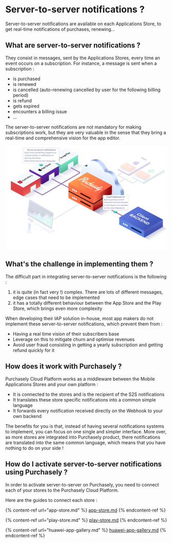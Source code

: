 # Server-to-server notifications ?

Server-to-server notifications are available on each Applications Store, to get real-time notifications of purchases, renewing…

## What are server-to-server notifications ?

They consist in messages, sent by the Applications Stores, every time an event occurs on a subscription. For instance, a message is sent when a subscription :

* is purchased
* is renewed
* is cancelled (auto-renewing cancelled by user for the following billing period)
* is refund&#x20;
* gets expired
* encounters a billing issue
* …

The server-to-server notifications are not mandatory for making subscriptions work, but they are very valuable in the sense that they bring a real-time and comprehensive vision for the app editor.&#x20;

![](<../.gitbook/assets/image (15) (1).png>)

## What's the challenge in implementing them ?

The difficult part in integrating server-to-server notifications is the following :

1. it is quite (in fact very !) complex. There are lots of different messages, edge cases that need to be implemented
2. it has a totally different behaviour between the App Store and the Play Store, which brings even more complexity

When developing their IAP solution in-house, most app makers do not implement these server-to-server notifications, which prevent them from :

* Having a real time vision of their subscribers base
* Leverage on this to mitigate churn and optimise revenues
* Avoid user fraud consisting in getting a yearly subscription and getting refund quickly for it

## How does it work with Purchasely ?

Purchasely Cloud Platform works as a middleware between the Mobile Applications Stores and your own platform :

* It is connected to the stores and is the recipient of the S2S notifications
* It translates these store specific notifications into a common simple language
* It forwards every notification received directly on the Webhook to your own backend

The benefits for you is that, instead of having several notifications systems to implement, you can focus on one single and simpler interface. More over, as more stores are integrated into Purchasely product, there notifications are translated into the same common language, which means that you have nothing to do on your side !

## How do I activate server-to-server notifications using Purchasely ?

In order to activate server-to-server on Purchasely, you need to connect each of your stores to the Purchasely Cloud Platform.

Here are the guides to connect each store :

{% content-ref url="app-store.md" %}
[app-store.md](app-store.md)
{% endcontent-ref %}

{% content-ref url="play-store.md" %}
[play-store.md](play-store.md)
{% endcontent-ref %}

{% content-ref url="huawei-app-gallery.md" %}
[huawei-app-gallery.md](huawei-app-gallery.md)
{% endcontent-ref %}

